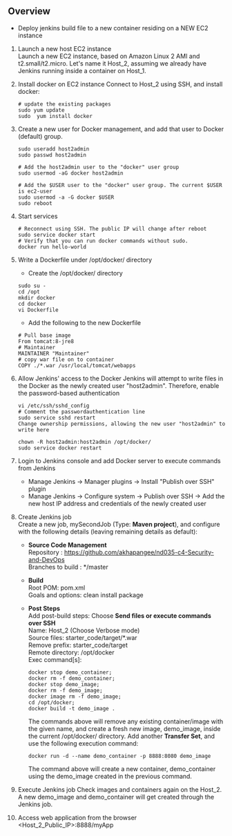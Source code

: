 ## Overview
* Deploy jenkins build file to a new container residing on a NEW EC2 instance

1. Launch a new host EC2 instance  
   Launch a new EC2 instance, based on Amazon Linux 2 AMI and t2.small/t2.micro. Let's name it Host_2, assuming we already have Jenkins running inside a container on Host_1.

2. Install docker on EC2 instance
   Connect to Host_2 using SSH, and install docker:
   ```
   # update the existing packages
   sudo yum update
   sudo  yum install docker
   ```

3. Create a new user for Docker management, and add that user to Docker (default) group.
   ```
   sudo useradd host2admin
   sudo passwd host2admin
   
   # Add the host2admin user to the "docker" user group
   sudo usermod -aG docker host2admin
   
   # Add the $USER user to the "docker" user group. The current $USER is ec2-user
   sudo usermod -a -G docker $USER
   sudo reboot
   ```
4. Start services
   ```
   # Reconnect using SSH. The public IP will change after reboot
   sudo service docker start
   # Verify that you can run docker commands without sudo.
   docker run hello-world
   ```

5. Write a Dockerfile under /opt/docker/ directory
   * Create the /opt/docker/ directory
   ```   
   sudo su -
   cd /opt
   mkdir docker
   cd docker
   vi Dockerfile
   ```
   * Add the following to the new Dockerfile
   ```
   # Pull base image
   From tomcat:8-jre8
   # Maintainer
   MAINTAINER "Maintainer"
   # copy war file on to container
   COPY ./*.war /usr/local/tomcat/webapps
   ```

6. Allow Jenkins' access to the Docker
   Jenkins will attempt to write files in the Docker as the newly created user "host2admin". Therefore, enable the password-based authentication
   ```
   vi /etc/ssh/sshd_config
   # Comment the passwordauthentication line
   sudo service sshd restart
   Change ownership permissions, allowing the new user "host2admin" to write here
   
   chown -R host2admin:host2admin /opt/docker/
   sudo service docker restart
   ```

7. Login to Jenkins console and add Docker server to execute commands from Jenkins
   * Manage Jenkins → Manager plugins → Install "Publish over SSH" plugin
   * Manage Jenkins → Configure system → Publish over SSH → Add the new host IP address and credentials of the newly created user

8. Create Jenkins job  
   Create a new job, mySecondJob (Type: **Maven project**), and configure with the following details (leaving remaining details as default):

   * **Source Code Management**  
   Repository : https://github.com/akhapangee/nd035-c4-Security-and-DevOps  
   Branches to build : */master  

   * **Build**  
   Root POM: pom.xml  
   Goals and options: clean install package

   * **Post Steps**  
     Add post-build steps: Choose **Send files or execute commands over SSH**  
     Name: Host_2 (Choose Verbose mode)  
     Source files: starter_code/target/*.war  
     Remove prefix: starter_code/target  
     Remote directory: /opt/docker  
     Exec command[s]:  
     ```
     docker stop demo_container;  
     docker rm -f demo_container;
     docker stop demo_image;  
     docker rm -f demo_image;
     docker image rm -f demo_image;
     cd /opt/docker;
     docker build -t demo_image .
     ```
     The commands above will remove any existing container/image with the given name, and create a fresh new image, demo_image, inside the current /opt/docker/ directory. Add another **Transfer Set**, and use the following execution command:
   
      `docker run -d --name demo_container -p 8888:8080 demo_image`

     The command above will create a new container, demo_container using the demo_image created in the previous command.

9. Execute Jenkins job
   Check images and containers again on the Host_2. A new demo_image and demo_container will get created through the Jenkins job.

10. Access web application from the browser
    <Host_2_Public_IP>:8888/myApp